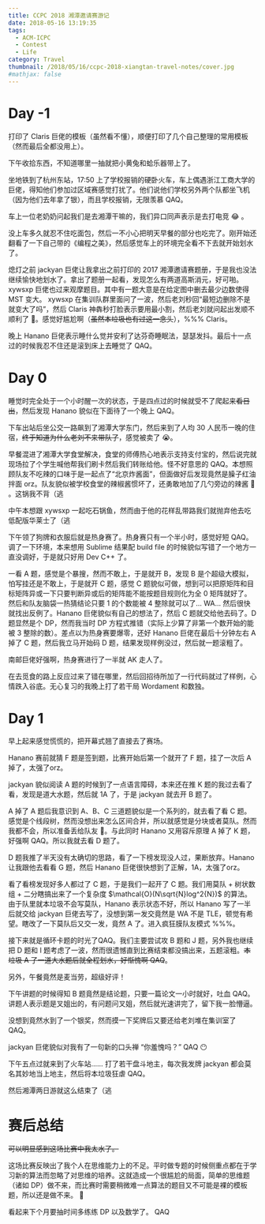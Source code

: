 ```yaml
---
title: CCPC 2018 湘潭邀请赛游记
date: 2018-05-16 13:19:35
tags: 
  - ACM-ICPC
  - Contest
  - Life
category: Travel
thumbnail: /2018/05/16/ccpc-2018-xiangtan-travel-notes/cover.jpg
#mathjax: false
---
```


# Day -1

打印了 Claris 巨佬的模板（虽然看不懂），顺便打印了几个自己整理的常用模板（然而最后全都没用上）。

下午收拾东西，不知道哪里一抽就把小黄兔和蛤乐器带上了。

坐地铁到了杭州东站，17:50 上了学校报销的硬卧火车，车上偶遇浙江工商大学的巨佬，得知他们参加过区域赛感觉打扰了。他们说他们学校另外两个队都坐飞机（因为他们去年拿了银），而且学校报销，无限羡慕 QAQ。

车上一位老奶奶问起我们是去湘潭干嘛的，我们异口同声表示是去打电竞 😂 。

没上车多久就忍不住吃面包，然后一不小心把明天早餐的部分也吃完了。刚开始还翻看了一下自己带的《编程之美》，然后感觉车上的环境完全看不下去就开始划水了。

熄灯之前 jackyan 巨佬让我拿出之前打印的 2017 湘潭邀请赛题册，于是我也没法继续愉快地划水了。拿出了题册一起看，发现怎么有两道高斯消元，好可啪。xywsxp 巨佬也过来观摩题目。其中有一题大意是在给定图中删去最少边数使得 MST 变大。 xywsxp 在集训队群里面问了一波，然后老刘秒回“最短边删除不是就变大了吗”，然后 Claris 神犇秒打脸表示要用最小割，然后老刘就问起出发顺不顺利了 🙈。感觉好尴尬啊（~~虽然本垃圾也有过这一念头~~），%%% Claris。

晚上 Hanano 巨佬表示睡什么觉并安利了达芬奇睡眠法，瑟瑟发抖。最后十一点过的时候我忍不住还是滚到床上去睡觉了 QAQ。

# Day 0

睡觉时完全处于一个小时醒一次的状态，于是四点过的时候就受不了爬起来~~看日出~~，然后发现 Hanano 貌似在下面待了一个晚上 QAQ。

下车出站后坐公交一路飙到了湘潭大学东门，然后来到了人均 30 人民币一晚的住宿，~~终于知道为什么老刘不来带队了~~，感觉被卖了 😭。

早餐混进了湘潭大学食堂解决，食堂的师傅热心地表示支持支付宝的，然后说完就现场拉了个学生喊他帮我们刷卡然后我们转账给他。怪不好意思的 QAQ。本想照顾队友不吃辣的口味于是一起点了“北京炸酱面”，但面做好后发现竟然是臊子红油拌面 orz。队友貌似被学校食堂的辣椒酱惯坏了，还勇敢地加了几勺旁边的辣酱 🙈 。这锅我不背（逃

中午本想跟 xywsxp 一起吃石锅鱼，然而由于他的花样乱带路我们就抛弃他去吃低配版华莱士了（逃

下午领了狗牌和衣服后就是热身赛了。热身赛只有一个半小时，感觉好短 QAQ。调了一下环境，本来想用 Sublime 结果配 build file 的时候貌似写错了一个地方一直没调好，于是就只好用 Dev C++ 了。

一看 A 题，感觉是个暴搜，然而不敢上，于是就开 B，发现 B 是个超级大模拟，怕写挂还是不敢上，于是就开 C 题，感觉 C 题貌似可做，想到可以把原矩阵和目标矩阵异或一下只要判断异或后的矩阵能不能按题目规则化为全 0 矩阵就好了。然后和队友脑袋一热猜结论只要 1 的个数能被 4 整除就可以了... WA... 然后很快就找出反例了。Hanano 巨佬貌似有自己的想法了，然后 C 题就交给他去码了。D 题显然是个 DP，然而我当时 DP 方程式推错（实际上少算了非第一个数开始的能被 3 整除的数）。差点以为热身赛要爆零，还好 Hanano 巨佬在最后十分钟左右 A 掉了 C 题，然后我立马开始码 D 题，结果发现样例没过，然后就一题滚粗了。

南邮巨佬好强啊，热身赛进行了一半就 AK 走人了。

在去觅食的路上反应过来了错在哪里，然后回招待所加了一行代码就过了样例，心情跌入谷底。无心复习的我晚上打了若干局 Wordament 和数独。

# Day 1

早上起来感觉慌慌的，把开幕式翘了直接去了赛场。

Hanano 赛前就猜 F 题是签到题，比赛开始后第一个就开了 F 题，挂了一次后 A 掉了，太强了orz。

jackyan 貌似阅读 A 题的时候到了一点语言障碍，本来还在推 K 题的我过去看了看，发现是道大水题，然后就 1A 了，于是 jackyan 就去开 B 题了。

A 掉了 A 题后我意识到 A、B、C 三道题貌似是一个系列的，就去看了看 C 题。感觉是个线段树，然而没想出来怎么区间合并，所以就感觉是分块或者莫队。然而我都不会，所以准备丢给队友 🙈。与此同时 Hanano 又用容斥原理 A 掉了 K 题，好强啊 QAQ。所以我就去看 D 题了。

D 题我推了半天没有太确切的思路，看了一下榜发现没人过，果断放弃。Hanano 让我跟他去看看 G 题，然后 Hanano 巨佬很快想到了正解，1A，太强了orz。

看了看榜发现好多人都过了 C 题，于是我们一起开了 C 题。我们用莫队 + 树状数组 + 二分瞎搞出来了一个复杂度 $\mathcal{O}(N\sqrt{N}log^2{N})$ 的算法。由于队里就本垃圾不会写莫队，Hanano 表示状态不好，所以 Hanano 写了一半后就交给 jackyan 巨佬去写了，没想到第一发交竟然是 WA 不是 TLE，顿觉有希望。瞎改了一下莫队后又交一发，竟然 A 了。进入疯狂膜队友模式 %%%。

接下来就是循环卡题的时光了QAQ。我们主要尝试攻 B 题和 J 题，另外我也继续把 D 题和 I 题考虑了一波，然而很遗憾直到比赛结束都没搞出来，五题滚粗。~~本垃圾 A 了一道大水题后就全程划水，好惭愧啊 QAQ~~。

另外，午餐竟然是麦当劳，超级好评！

下午讲题的时候得知 B 题竟然是结论题，只要一篇论文一小时就好，吐血 QAQ。讲题人表示题是叉姐出的，有问题问叉姐，然后就光速讲完了，留下我一脸懵逼。

没想到竟然水到了一个银奖，然而摸一下奖牌后又要还给老刘堆在集训室了 QAQ。

jackyan 巨佬貌似对我有了一句新的口头禅 “你羞愧吗？” QAQ 😶

下午五点过就来到了火车站…… 打了若干盘斗地主，每次我发牌 jackyan 都会莫名其妙地当上地主，然后将本垃圾狂虐 QAQ。

然后湘潭两日游就这么结束了（逃

# 赛后总结

~~可以明显感到这场比赛中我太水了。~~

这场比赛反映出了我个人在思维能力上的不足。平时做专题的时候侧重点都在于学习新的算法而忽略了对思维的培养。这就造成一个很尴尬的局面，简单的思维题（诸如 DP）做不来，而比赛时需要稍微难一点算法的题目又不可能是裸的模板题，所以还是做不来。 🙈

看起来下个月要抽时间多练练 DP 以及数学了。 QAQ